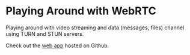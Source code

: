 # Playing Around with WebRTC

Playing around with video streaming and data (messages, files) channel using TURN and STUN servers.

Check out the <a href="https://tareqnewazshahriar.github.io/playing-around-with-webrtc/public" target="_blank">web app</a> hosted on Github.
